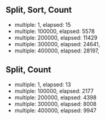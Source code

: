 
## Split, Sort, Count

* multiple: 1, elapsed: 15
* multiple: 100000, elapsed: 5578
* multiple: 200000, elapsed: 11429
* multiple: 300000, elapsed: 24641,
* multiple: 400000, elapsed: 28197,


## Split, Count
* multiple: 1, elapsed: 13
* multiple: 100000, elapsed: 2177
* multiple: 200000, elapsed: 4398
* multiple: 300000, elapsed: 8008
* multiple: 400000, elapsed: 9947
